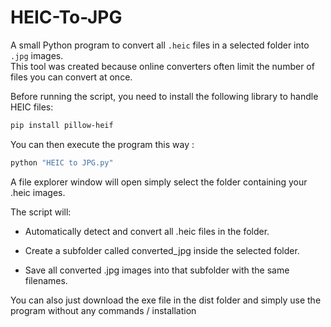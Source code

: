# HEIC-To-JPG

A small Python program to convert all `.heic` files in a selected folder into `.jpg` images.  
This tool was created because online converters often limit the number of files you can convert at once.

Before running the script, you need to install the following library to handle HEIC files:

```bash
pip install pillow-heif
``` 

You can then execute the program this way : 

```bash
python "HEIC to JPG.py"
``` 

A file explorer window will open simply select the folder containing your .heic images.

The script will:
-  Automatically detect and convert all .heic files in the folder.

-  Create a subfolder called converted_jpg inside the selected folder.

-  Save all converted .jpg images into that subfolder with the same filenames.


You can also just download the exe file in the dist folder and simply use the program without any commands / installation 
